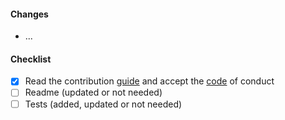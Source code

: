 #### Changes

- ...

#### Checklist

<!-- please check all items and add your own -->

- [x] Read the contribution
      [guide](https://github.com/webbertakken/docusaurus-plugin-content-gists/blob/main/CONTRIBUTING.md)
      and accept the
      [code](https://github.com/webbertakken/docusaurus-plugin-content-gists/blob/main/CODE_OF_CONDUCT.md)
      of conduct
- [ ] Readme (updated or not needed)
- [ ] Tests (added, updated or not needed)
